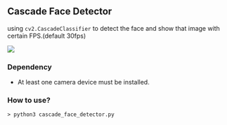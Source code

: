 ## Cascade Face Detector

using `cv2.CascadeClassifier` to detect the face and show that image with certain FPS.(default 30fps)

![](https://raw.githubusercontent.com/nishizumi-lab/sample/master/algorithm/image-processing/detector/haar-like-cascade-face.png)

### Dependency

- At least one camera device must be installed.

### How to use?

```
> python3 cascade_face_detector.py
```
